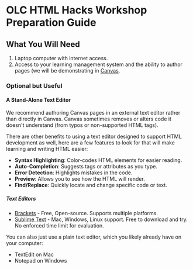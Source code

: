
# OLC HTML Hacks Workshop Preparation Guide

## What You Will Need

1. Laptop computer with internet access.
2. Access to your learning management system and the ability to author pages (we will be demonstrating in [Canvas](https://www.instructure.com/canvas).

### Optional but Useful

#### A Stand-Alone Text Editor

We recommend authoring Canvas pages in an external text editor rather than directly in Canvas. Canvas sometimes removes or alters code it doesn't understand (from typos or non-supported HTML tags).

There are other benefits to using a text editor designed to support HTML development as well, here are a few features to look for that will make learning and writing HTML easier:

- **Syntax Highlighting**: Color-codes HTML elements for easier reading.
- **Auto-Completion**: Suggests tags or attributes as you type.
- **Error Detection**: Highlights mistakes in the code.
- **Preview**: Allows you to see how the HTML will render.
- **Find/Replace**: Quickly locate and change specific code or text.

##### Text Editors

- [Brackets](https://brackets.io/) - Free, Open-source. Supports multiple platforms.
- [Sublime Text](http://www.sublimetext.com/) - Mac, Windows, Linux support. 
Free to download and try. No enforced time limit for evaluation.

You can also just use a plain text editor, which you likely already have on your computer:

- TextEdit on Mac
- Notepad on Windows